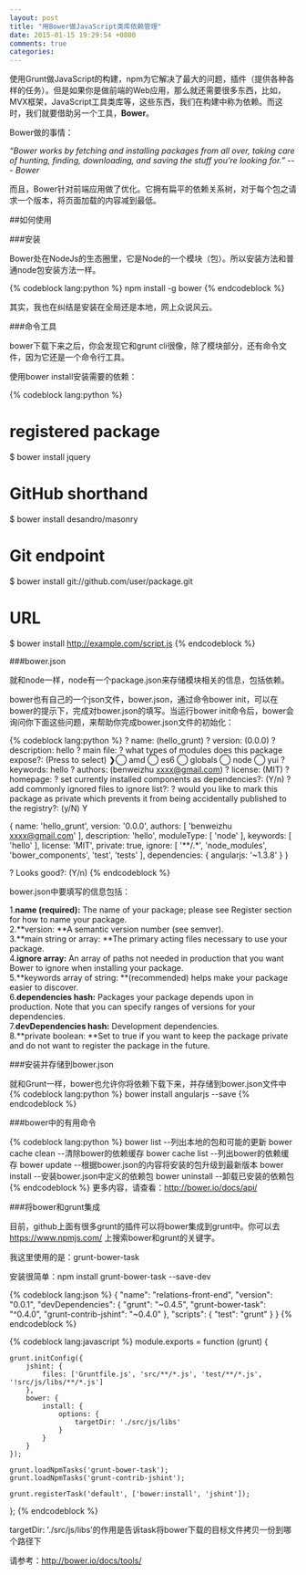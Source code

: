 ```yaml
---
layout: post
title: "用Bower做JavaScript类库依赖管理"
date: 2015-01-15 19:29:54 +0800
comments: true
categories: 
---
```


使用Grunt做JavaScript的构建，npm为它解决了最大的问题，插件（提供各种各样的任务）。但是如果你是做前端的Web应用，那么就还需要很多东西，比如，MVX框架，JavaScript工具类库等，这些东西，我们在构建中称为依赖。而这时，我们就要借助另一个工具，**Bower**。  

Bower做的事情：   

*“Bower works by fetching and installing packages from all over, taking care of hunting, finding, downloading, and saving the stuff you’re looking for.” --- Bower*

而且，Bower针对前端应用做了优化。它拥有扁平的依赖关系树，对于每个包之请求一个版本，将页面加载的内容减到最低。

##如何使用

###安装

Bower处在NodeJs的生态圈里，它是Node的一个模块（包）。所以安装方法和普通node包安装方法一样。

{% codeblock lang:python %}
npm install -g bower
{% endcodeblock %}

其实，我也在纠结是安装在全局还是本地，网上众说风云。

###命令工具

bower下载下来之后，你会发现它和grunt cli很像，除了模块部分，还有命令文件，因为它还是一个命令行工具。

使用bower install安装需要的依赖：

{% codeblock lang:python %}
# registered package
$ bower install jquery

# GitHub shorthand
$ bower install desandro/masonry

# Git endpoint
$ bower install git://github.com/user/package.git

# URL
$ bower install http://example.com/script.js
{% endcodeblock %}

###bower.json

就和node一样，node有一个package.json来存储模块相关的信息，包括依赖。

bower也有自己的一个json文件，bower.json，通过命令bower init，可以在bower的提示下，完成对bower.json的填写。当运行bower init命令后，bower会询问你下面这些问题，来帮助你完成bower.json文件的初始化：

{% codeblock lang:python %}
? name: (hello_grunt)
? version: (0.0.0)
? description: hello
? main file:
? what types of modules does this package expose?: (Press <space> to select)
❯◯ amd
 ◯ es6
 ◯ globals
 ◯ node
 ◯ yui
? keywords: hello
? authors: (benweizhu <xxxx@gmail.com>)
? license: (MIT)
? homepage:
? set currently installed components as dependencies?: (Y/n)
? add commonly ignored files to ignore list?:
? would you like to mark this package as private which prevents it from being accidentally 
published to the registry?: (y/N) Y

{
  name: 'hello_grunt',
  version: '0.0.0',
  authors: [
    'benweizhu <xxxx@gmail.com>'
  ],
  description: 'hello',
  moduleType: [
    'node'
  ],
  keywords: [
    'hello'
  ],
  license: 'MIT',
  private: true,
  ignore: [
    '**/.*',
    'node_modules',
    'bower_components',
    'test',
    'tests'
  ],
  dependencies: {
    angularjs: '~1.3.8'
  }
}

? Looks good?: (Y/n)
{% endcodeblock %}

bower.json中要填写的信息包括：

1.**name (required):** The name of your package; please see Register section for how to name your package.    
2.**version: **A semantic version number (see semver).    
3.**main string or array: **The primary acting files necessary to use your package.   
4.**ignore array:** An array of paths not needed in production that you want Bower to ignore when installing your package.    
5.**keywords array of string: **(recommended) helps make your package easier to discover.   
6.**dependencies hash:** Packages your package depends upon in production. Note that you can specify ranges of versions for your dependencies.   
7.**devDependencies hash:** Development dependencies.   
8.**private boolean: **Set to true if you want to keep the package private and do not want to register the package in the future.

###安装并存储到bower.json

就和Grunt一样，bower也允许你将依赖下载下来，并存储到bower.json文件中
{% codeblock lang:python %}
bower install angularjs --save
{% endcodeblock %}

###bower中的有用命令

{% codeblock lang:python %}
bower list        --列出本地的包和可能的更新
bower cache clean --清除bower的依赖缓存
bower cache list  --列出bower的依赖缓存
bower update      --根据bower.json的内容将安装的包升级到最新版本
bower install     --安装bower.json中定义的依赖包
bower uninstall   --卸载已安装的依赖包
{% endcodeblock %}
更多内容，请查看：http://bower.io/docs/api/

###将bower和grunt集成

目前，github上面有很多grunt的插件可以将bower集成到grunt中。你可以去 https://www.npmjs.com/ 上搜索bower和grunt的关键字。

我这里使用的是：grunt-bower-task

安装很简单：npm install grunt-bower-task --save-dev

{% codeblock lang:json %}
{
    "name": "relations-front-end",
    "version": "0.0.1",
    "devDependencies": {
        "grunt": "~0.4.5",
        "grunt-bower-task": "^0.4.0",
        "grunt-contrib-jshint": "~0.4.0"
    },
    "scripts": {
        "test": "grunt"
    }
}
{% endcodeblock %}

{% codeblock lang:javascript %}
module.exports = function (grunt) {

    grunt.initConfig({
        jshint: {
            files: ['Gruntfile.js', 'src/**/*.js', 'test/**/*.js', '!src/js/libs/**/*.js']
        },
        bower: {
            install: {
                options: {
                    targetDir: './src/js/libs'
                }
            }
        }
    });

    grunt.loadNpmTasks('grunt-bower-task');
    grunt.loadNpmTasks('grunt-contrib-jshint');

    grunt.registerTask('default', ['bower:install', 'jshint']);

};
{% endcodeblock %}

targetDir: './src/js/libs'的作用是告诉task将bower下载的目标文件拷贝一份到哪个路径下

请参考：http://bower.io/docs/tools/





